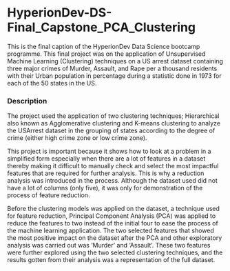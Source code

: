 # HyperionDev-DS-Final_Capstone_PCA_Clustering
This is the final caption of the HyperionDev Data Science bootcamp programme. This final project was on the application of Unsupervised Machine Learning (Clustering) techniques on a US arrest dataset containing three major crimes of Murder, Assault, and Rape per a thousand residents with their Urban population in percentage during a statistic done in 1973 for each of the 50 states in the US.

### Description
The project used the application of two clustering techniques; Hierarchical also known as Agglomerative clustering and K-means clustering to analyze the USArrest dataset in the grouping of states according to the degree of crime (either high crime zone or low crime zone). 

This project is important because it shows how to look at a problem in a simplified form especially when there are a lot of features in a dataset thereby making it difficult to manually check and select the most impactful features that are required for further analysis. This is why a reduction analysis was introduced in the process. Although the dataset used did not have a lot of columns (only five), it was only for demonstration of the process of feature reduction.

Before the clustering models was applied on the dataset, a technique used for feature reduction, Principal Component Analysis (PCA) was applied to reduce the features to two instead of the initial four to ease the process of the machine learning application. The two selected features that showed the most positive impact on the dataset after the PCA and other exploratory analysis was carried out was ‘Murder’ and ‘Assault’. These two features were further explored using the two selected clustering techniques, and the results gotten from their analysis was a representation of the full dataset.  

